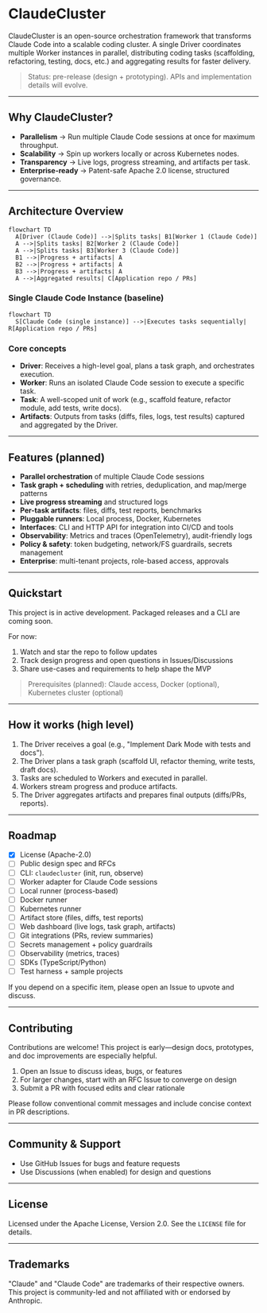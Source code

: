 # ClaudeCluster

ClaudeCluster is an open-source orchestration framework that transforms Claude Code into a scalable coding cluster. A single Driver coordinates multiple Worker instances in parallel, distributing coding tasks (scaffolding, refactoring, testing, docs, etc.) and aggregating results for faster delivery.

> Status: pre-release (design + prototyping). APIs and implementation details will evolve.

---

## Why ClaudeCluster?

- **Parallelism** → Run multiple Claude Code sessions at once for maximum throughput.
- **Scalability** → Spin up workers locally or across Kubernetes nodes.
- **Transparency** → Live logs, progress streaming, and artifacts per task.
- **Enterprise-ready** → Patent-safe Apache 2.0 license, structured governance.

---

## Architecture Overview

```mermaid
flowchart TD
  A[Driver (Claude Code)] -->|Splits tasks| B1[Worker 1 (Claude Code)]
  A -->|Splits tasks| B2[Worker 2 (Claude Code)]
  A -->|Splits tasks| B3[Worker 3 (Claude Code)]
  B1 -->|Progress + artifacts| A
  B2 -->|Progress + artifacts| A
  B3 -->|Progress + artifacts| A
  A -->|Aggregated results| C[Application repo / PRs]
```

### Single Claude Code Instance (baseline)

```mermaid
flowchart TD
  S[Claude Code (single instance)] -->|Executes tasks sequentially| R[Application repo / PRs]
```

### Core concepts

- **Driver**: Receives a high-level goal, plans a task graph, and orchestrates execution.
- **Worker**: Runs an isolated Claude Code session to execute a specific task.
- **Task**: A well-scoped unit of work (e.g., scaffold feature, refactor module, add tests, write docs).
- **Artifacts**: Outputs from tasks (diffs, files, logs, test results) captured and aggregated by the Driver.

---

## Features (planned)

- **Parallel orchestration** of multiple Claude Code sessions
- **Task graph + scheduling** with retries, deduplication, and map/merge patterns
- **Live progress streaming** and structured logs
- **Per-task artifacts**: files, diffs, test reports, benchmarks
- **Pluggable runners**: Local process, Docker, Kubernetes
- **Interfaces**: CLI and HTTP API for integration into CI/CD and tools
- **Observability**: Metrics and traces (OpenTelemetry), audit-friendly logs
- **Policy & safety**: token budgeting, network/FS guardrails, secrets management
- **Enterprise**: multi-tenant projects, role-based access, approvals

---

## Quickstart

This project is in active development. Packaged releases and a CLI are coming soon.

For now:

1. Watch and star the repo to follow updates
2. Track design progress and open questions in Issues/Discussions
3. Share use-cases and requirements to help shape the MVP

> Prerequisites (planned): Claude access, Docker (optional), Kubernetes cluster (optional)

---

## How it works (high level)

1. The Driver receives a goal (e.g., "Implement Dark Mode with tests and docs").
2. The Driver plans a task graph (scaffold UI, refactor theming, write tests, draft docs).
3. Tasks are scheduled to Workers and executed in parallel.
4. Workers stream progress and produce artifacts.
5. The Driver aggregates artifacts and prepares final outputs (diffs/PRs, reports).

---

## Roadmap

- [x] License (Apache-2.0)
- [ ] Public design spec and RFCs
- [ ] CLI: `claudecluster` (init, run, observe)
- [ ] Worker adapter for Claude Code sessions
- [ ] Local runner (process-based)
- [ ] Docker runner
- [ ] Kubernetes runner
- [ ] Artifact store (files, diffs, test reports)
- [ ] Web dashboard (live logs, task graph, artifacts)
- [ ] Git integrations (PRs, review summaries)
- [ ] Secrets management + policy guardrails
- [ ] Observability (metrics, traces)
- [ ] SDKs (TypeScript/Python)
- [ ] Test harness + sample projects

If you depend on a specific item, please open an Issue to upvote and discuss.

---

## Contributing

Contributions are welcome! This project is early—design docs, prototypes, and doc improvements are especially helpful.

1. Open an Issue to discuss ideas, bugs, or features
2. For larger changes, start with an RFC Issue to converge on design
3. Submit a PR with focused edits and clear rationale

Please follow conventional commit messages and include concise context in PR descriptions.

---

## Community & Support

- Use GitHub Issues for bugs and feature requests
- Use Discussions (when enabled) for design and questions

---

## License

Licensed under the Apache License, Version 2.0. See the `LICENSE` file for details.

---

## Trademarks

"Claude" and "Claude Code" are trademarks of their respective owners. This project is community-led and not affiliated with or endorsed by Anthropic.

